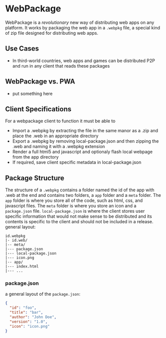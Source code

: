 # WebPackage
WebPackage is a *revolutionary* new way of distributing web apps on any platform. It works by packaging the web app in a `.webpkg` file, a special kind of zip file designed for distributing web apps. 
## Use Cases
* In third-world countries, web apps and games can be distributed P2P and run in any client that reads these packages
## WebPackage vs. PWA
* put something here
## Client Specifications
For a webpackage client to function it must be able to  
* Import a .webpkg by extracting the file in the same manor as a .zip and place the .web  in an appropriate directory  
* Export a .webpkg by removing local-package.json and then zipping the .web and naming it with a .webpkg extension  
* Render a full html5 and javascript and optionaly flash local webpage from the app directory  
* If required, save client specific metadata in local-package.json  
## Package Structure
The structure of a `.webpkg` contains a folder named the id of the app with .web at the end and contains two folders, a `app` folder and a `meta` folder. The `app` folder is where you store all of the code, such as html, css, and javascript files. The `meta` folder is where you store an icon and a `package.json` file. `local-package.json` is where the client stores user specific information that would not make sense to be distributed and its contents is specific to the client and should not be included in a release.  
general layout:  
```
id.webpkg  
|- id.web/  
|-- meta/  
|--- package.json  
|--- local-package.json  
|--- icon.png  
|-- app/  
|--- index.html  
|--- ...  
```
### package.json
a general layout of the `package.json`:
```json
{
  "id": "foo",
  "title": "bar",
  "author": "John Doe",
  "version": "1.0",
  "icon": "icon.png"
}
```
